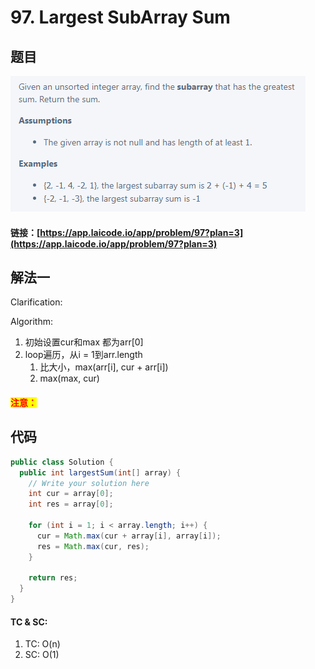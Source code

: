 # 97. Largest SubArray Sum

## 题目

![](<../../.gitbook/assets/image (32) (1) (1) (1).png>)

#### 链接：[https://app.laicode.io/app/problem/97?plan=3](https://app.laicode.io/app/problem/97?plan=3)

## 解法一

Clarification:&#x20;

Algorithm:&#x20;

1. 初始设置cur和max 都为arr\[0]
2. loop遍历，从i = 1到arr.length
   1. 比大小，max(arr\[i], cur + arr\[i])
   2. max(max, cur)

#### <mark style="color:red;">注意：</mark>

## 代码

```java
public class Solution {
  public int largestSum(int[] array) {
    // Write your solution here
    int cur = array[0];
    int res = array[0];

    for (int i = 1; i < array.length; i++) {
      cur = Math.max(cur + array[i], array[i]);
      res = Math.max(cur, res);
    }

    return res;
  }
}
```

#### TC & SC:&#x20;

1. TC: O(n)
2. SC: O(1)
